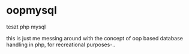 # oopmysql
teszt php mysql

this is just me messing around with the concept of oop based database handling in php, for recreational purposes-..
